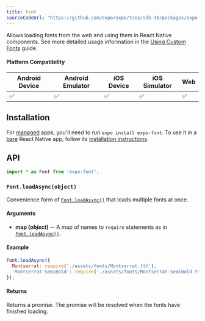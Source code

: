 ```yaml
---
title: Font
sourceCodeUrl: "https://github.com/expo/expo/tree/sdk-36/packages/expo-font"
---
```


Allows loading fonts from the web and using them in React Native components. See more detailed usage information in the [Using Custom Fonts](../../guides/using-custom-fonts/#using-custom-fonts) guide.

#### Platform Compatibility

| Android Device | Android Emulator | iOS Device | iOS Simulator |  Web  |
| ------ | ---------- | ------ | ------ | ------ |
| ✅     |  ✅     | ✅     | ✅     | ✅    |

## Installation

For [managed](../../introduction/managed-vs-bare/#managed-workflow) apps, you'll need to run `expo install expo-font`. To use it in a [bare](../../introduction/managed-vs-bare/#bare-workflow) React Native app, follow its [installation instructions](https://github.com/expo/expo/tree/master/packages/expo-font).

## API

```js
import * as Font from 'expo-font';
```

### `Font.loadAsync(object)`

Convenience form of [`Font.loadAsync()`](#expofontloadasync 'Font.loadAsync') that loads multiple fonts at once.

#### Arguments

- **map (_object_)** -- A map of names to `require` statements as in [`Font.loadAsync()`](#expofontloadasync 'Font.loadAsync').

#### Example

```javascript
Font.loadAsync({
  Montserrat: require('./assets/fonts/Montserrat.ttf'),
  'Montserrat-SemiBold': require('./assets/fonts/Montserrat-SemiBold.ttf'),
});
```

#### Returns

Returns a promise. The promise will be resolved when the fonts have finished loading.
